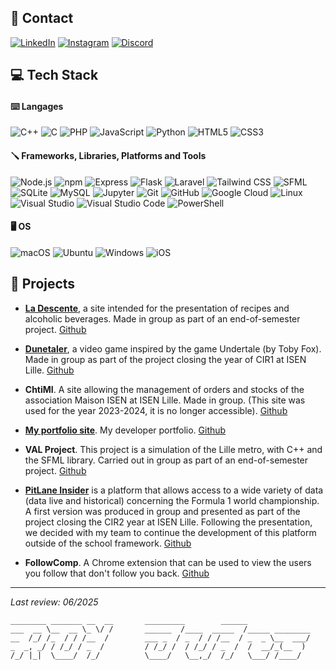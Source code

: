## 📩 Contact

[![LinkedIn](https://a11ybadges.com/badge?logo=linkedin)](https://www.linkedin.com/in/julesr0y/) [![Instagram](https://a11ybadges.com/badge?logo=instagram)](https://instagram.com/julesr0y/) [![Discord](https://a11ybadges.com/badge?logo=discord)](https://discordapp.com/users/1102534513315303494)

## 💻 Tech Stack

#### ⌨️ Langages

![C++](https://a11ybadges.com/badge?logo=cplusplus) ![C](https://a11ybadges.com/badge?logo=c) ![PHP](https://a11ybadges.com/badge?logo=php) ![JavaScript](https://a11ybadges.com/badge?logo=javascript) ![Python](https://a11ybadges.com/badge?logo=python) ![HTML5](https://a11ybadges.com/badge?logo=html5) ![CSS3](https://a11ybadges.com/badge?logo=css3)

#### 🪛 Frameworks, Libraries, Platforms and Tools

![Node.js](https://a11ybadges.com/badge?logo=nodedotjs) ![npm](https://a11ybadges.com/badge?logo=npm) ![Express](https://a11ybadges.com/badge?logo=express) ![Flask](https://a11ybadges.com/badge?logo=flask) ![Laravel](https://a11ybadges.com/badge?logo=laravel) ![Tailwind CSS](https://a11ybadges.com/badge?logo=tailwindcss) ![SFML](https://a11ybadges.com/badge?logo=sfml) ![SQLite](https://a11ybadges.com/badge?logo=sqlite) ![MySQL](https://a11ybadges.com/badge?logo=mysql) ![Jupyter](https://a11ybadges.com/badge?logo=jupyter) ![Git](https://a11ybadges.com/badge?logo=git) ![GitHub](https://a11ybadges.com/badge?logo=github) ![Google Cloud](https://a11ybadges.com/badge?logo=googlecloud) ![Linux](https://a11ybadges.com/badge?logo=linux) ![Visual Studio](https://a11ybadges.com/badge?logo=visualstudio) ![Visual Studio Code](https://a11ybadges.com/badge?logo=visualstudiocode) ![PowerShell](https://a11ybadges.com/badge?logo=powershell)

#### 🖥️ OS

![macOS](https://a11ybadges.com/badge?logo=macos) ![Ubuntu](https://a11ybadges.com/badge?logo=ubuntu) ![Windows](https://a11ybadges.com/badge?logo=windows) ![iOS](https://a11ybadges.com/badge?logo=ios)

## 💼 Projects

- **[La Descente](https://ladescente.alwaysdata.net/)**, a site intended for the presentation of recipes and alcoholic beverages. Made in group as part of an end-of-semester project. [Github](https://github.com/julesr0y/ladescente)

- **[Dunetaler](https://dunetaler.alwaysdata.net/php/)**, a video game inspired by the game Undertale (by Toby Fox). Made in group as part of the project closing the year of CIR1 at ISEN Lille. [Github](https://github.com/julesr0y/Dunetaler)

- **ChtiMI**. A site allowing the management of orders and stocks of the association Maison ISEN at ISEN Lille. Made in group. (This site was used for the year 2023-2024, it is no longer accessible). [Github](https://github.com/julesr0y/maison_isen)

- **[My portfolio site](https://julesr0y.xyz/)**. My developer portfolio. [Github](https://github.com/julesr0y/portfolio)

- **VAL Project**. This project is a simulation of the Lille metro, with C++ and the SFML library. Carried out in group as part of an end-of-semester project. [Github](https://github.com/julesr0y/projet_val)

- **[PitLane Insider](https://pitlaneinsider.alwaysdata.net/)** is a platform that allows access to a wide variety of data (data live and historical) concerning the Formula 1 world championship. A first version was produced in group and presented as part of the project closing the CIR2 year at ISEN Lille. Following the presentation, we decided with my team to continue the development of this platform outside of the school framework. [Github](https://github.com/julesr0y/pitlaneinsider)

- **FollowComp**. A Chrome extension that can be used to view the users you follow that don't follow you back. [Github](https://github.com/julesr0y/followcomp)

---

_Last review: 06/2025_

```
________ _______ __  __       _________        ______
___  __ \__  __ \_ \/ /       ______  /____  _____  /_____ ________
__  /_/ /_  / / /__  /        ___ _  / _  / / /__  / _  _ \__  ___/
_  _, _/ / /_/ / _  /         / /_/ /  / /_/ / _  /  /  __/_(__  )
/_/ |_|  \____/  /_/          \____/   \__,_/  /_/   \___/ /____/
```
